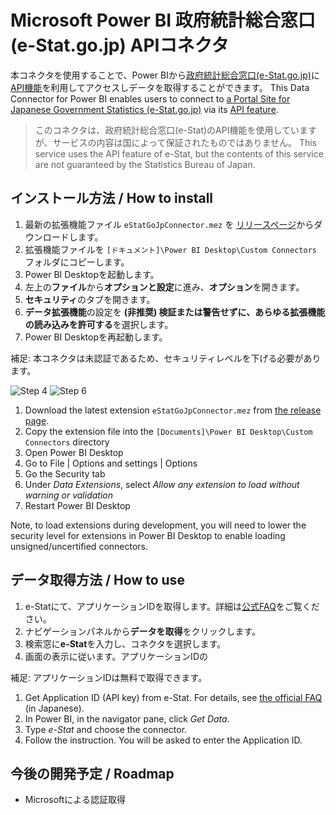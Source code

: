 
# Microsoft Power BI 政府統計総合窓口(e-Stat.go.jp) APIコネクタ
本コネクタを使用することで、Power BIから[政府統計総合窓口(e-Stat.go.jp)](https://www.e-stat.go.jp/)に[API機能](https://www.e-stat.go.jp/api/)を利用してアクセスしデータを取得することができます。
This Data Connector for Power BI enables users to connect to [a Portal Site for Japanese Government Statistics (e-Stat.go.jp)](https://www.e-stat.go.jp/en) via its [API feature](https://www.e-stat.go.jp/en/developer).


> このコネクタは、政府統計総合窓口(e-Stat)のAPI機能を使用していますが、サービスの内容は国によって保証されたものではありません。
> This service uses the API feature of e-Stat, but the contents of this
> service are not guaranteed by the Statistics Bureau of Japan.

## インストール方法 / How to install
1.  最新の拡張機能ファイル `eStatGoJpConnector.mez` を [リリースページ](https://github.com/tsuga/eStatGoJpConnector/releases/download/v0.1.0/eStatGoJpConnector.mez)からダウンロードします。
2. 拡張機能ファイルを `[ドキュメント]\Power BI Desktop\Custom Connectors` フォルダにコピーします。
3.  Power BI Desktopを起動します。
4.  左上の**ファイル**から**オプションと設定**に進み、**オプション**を開きます。
5.  **セキュリティ**のタブを開きます。
6.  **データ拡張機能**の設定を **(非推奨) 検証または警告せずに、あらゆる拡張機能の読み込みを許可する**を選択します。
7.  Power BI Desktopを再起動します。

補足: 本コネクタは未認証であるため、セキュリティレベルを下げる必要があります。

![Step 4](/tsuga/eStatGoJpConnector/raw/master/blobs/setting-1.png)
![Step 6](/tsuga/eStatGoJpConnector/raw/master/blobs/setting-2.png)

1.  Download the latest extension `eStatGoJpConnector.mez` from [the release page](https://github.com/tsuga/eStatGoJpConnector/releases/download/v0.1.0/eStatGoJpConnector.mez).
2. Copy the extension file into the  `[Documents]\Power BI Desktop\Custom Connectors`  directory
3.  Open Power BI Desktop
4.  Go to File | Options and settings | Options
5.  Go the Security tab
6.  Under  _Data Extensions_, select  _Allow any extension to load without warning or validation_
7.  Restart Power BI Desktop

Note, to load extensions during development, you will need to lower the security level for extensions in Power BI Desktop to enable loading unsigned/uncertified connectors.

## データ取得方法 / How to use

1. e-Statにて、アプリケーションIDを取得します。詳細は[公式FAQ](https://www.e-stat.go.jp/api/api-dev/faq#q_3)をご覧ください。
2. ナビゲーションパネルから**データを取得**をクリックします。
3. 検索窓に**e-Stat**を入力し、コネクタを選択します。
4. 画面の表示に従います。アプリケーションIDの

補足: アプリケーションIDは無料で取得できます。

1. Get Application ID (API key) from e-Stat. For details, see [the official FAQ](https://www.e-stat.go.jp/api/api-dev/faq#q_3) (in Japanese).
2. In Power BI, in the navigator pane, click _Get Data_.
3. Type _e-Stat_ and choose the connector.
4. Follow the instruction. You will be asked to enter the Application ID.
 
 
## 今後の開発予定 / Roadmap

 - Microsoftによる認証取得